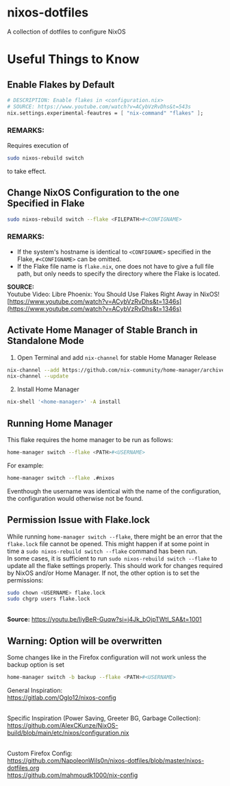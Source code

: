 # nixos-dotfiles
A collection of dotfiles to configure NixOS

# Useful Things to Know
## Enable Flakes by Default
```nix
# DESCRIPTION: Enable flakes in <configuration.nix>
# SOURCE: https://www.youtube.com/watch?v=ACybVzRvDhs&t=543s
nix.settings.experimental-feautres = [ "nix-command" "flakes" ];
```
### REMARKS:
Requires execution of
```sh
sudo nixos-rebuild switch
```
to take effect.

## Change NixOS Configuration to the one Specified in Flake
```sh
sudo nixos-rebuild switch --flake <FILEPATH>#<CONFIGNAME>
```
### REMARKS:
- If the system's hostname is identical to `<CONFIGNAME>` specified in the Flake, `#<CONFIGNAME>` can be omitted.
- If the Flake file name is `flake.nix`, one does not have to give a full file path, but only needs to specify the directory where the Flake is located.

**SOURCE:**<br>
Youtube Video: Libre Phoenix: You Should Use Flakes Right Away in NixOS!<br>
[https://www.youtube.com/watch?v=ACybVzRvDhs&t=1346s](https://www.youtube.com/watch?v=ACybVzRvDhs&t=1346s)

## Activate Home Manager of Stable Branch in Standalone Mode
1. Open Terminal and add `nix-channel` for stable Home Manager Release 
```sh
nix-channel --add https://github.com/nix-community/home-manager/archive/release-23.11.tar.gz home-manager
nix-channel --update
```
2. Install Home Manager
```sh
nix-shell '<home-manager>' -A install
```

## Running Home Manager
This flake requires the home manager to be run as follows:
```sh
home-manager switch --flake <PATH>#<USERNAME>
```
For example:
```sh
home-manager switch --flake .#nixos
```

Eventhough the username was identical with the name of the configuration, the configuration would otherwise not be found.

## Permission Issue with Flake.lock
While running `home-manager switch --flake`, there might be an error that the `flake.lock` file cannot be opened. This might happen if at some point in time a `sudo nixos-rebuild switch --flake` command has been run.<br> 
In some cases, it is sufficient to run `sudo nixos-rebuild switch --flake` to update all the flake settings properly. This should work for changes required by NixOS and/or Home Manager. If not, the other option is to set the permissions:
```sh
sudo chown <USERNAME> flake.lock
sudo chgrp users flake.lock
```
<br>**Source:** https://youtu.be/IiyBeR-Guqw?si=j4Jk_bOjpTWtI_SA&t=1001

## Warning: Option will be overwritten
Some changes like in the Firefox configuration will not work unless the backup option is set
```sh
home-manager switch -b backup --flake <PATH>#<USERNAME>
```

General Inspiration: <br>
https://gitlab.com/Oglo12/nixos-config<br><br>

Specific Inspiration (Power Saving, Greeter BG, Garbage Collection):<br>
https://github.com/AlexCKunze/NixOS-build/blob/main/etc/nixos/configuration.nix<br><br>

Custom Firefox Config:<br>
https://github.com/NapoleonWils0n/nixos-dotfiles/blob/master/nixos-dotfiles.org<br>
https://github.com/mahmoudk1000/nix-config

